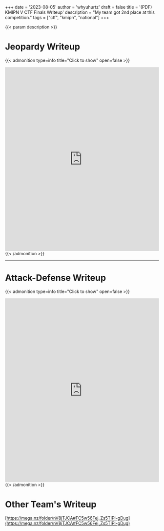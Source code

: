 +++
date = '2023-08-05'
author = 'whyuhurtz'
draft = false
title = '(PDF) KMIPN V CTF Finals Writeup'
description = "My team got 2nd place at this competition."
tags = ["ctf", "kmipn", "national"]
+++

{{< param description >}}

# Jeopardy Writeup

{{< admonition type=info title="Click to show" open=false >}}
<iframe
  src="https://mozilla.github.io/pdf.js/web/viewer.html?file=https://raw.githubusercontent.com/whyuhurtz/hugo-blog/main/assets/pdf/KMIPNV-05-Council_Jeopardy.pdf"
  width="100%"
  height="600px"
  style="border: none;">
</iframe>
{{< /admonition >}}

---

# Attack-Defense Writeup

{{< admonition type=info title="Click to show" open=false >}}
<iframe
  src="https://mozilla.github.io/pdf.js/web/viewer.html?file=https://raw.githubusercontent.com/whyuhurtz/hugo-blog/main/assets/pdf/KMIPNV-05-Council_Attack-Defense.pdf"
  width="100%"
  height="600px"
  style="border: none;">
</iframe>
{{< /admonition >}}

# Other Team's Writeup

[https://mega.nz/folder/nV8jTJCA#FC5w56Fej_Zs5TIPI-gDug](https://mega.nz/folder/nV8jTJCA#FC5w56Fej_Zs5TIPI-gDug)

